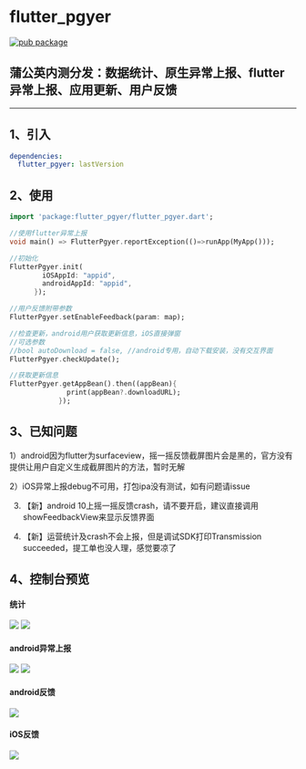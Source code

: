 # flutter_pgyer
[![pub package](https://img.shields.io/pub/v/flutter_pgyer.svg)](https://pub.dartlang.org/packages/flutter_pgyer)

## 蒲公英内测分发：数据统计、原生异常上报、flutter异常上报、应用更新、用户反馈

---

1、引入
--
```yaml
dependencies:
  flutter_pgyer: lastVersion
```

2、使用
----
```dart
import 'package:flutter_pgyer/flutter_pgyer.dart';

//使用flutter异常上报
void main() => FlutterPgyer.reportException(()=>runApp(MyApp()));

//初始化
FlutterPgyer.init(
        iOSAppId: "appid",
        androidAppId: "appid",
      });

//用户反馈附带参数
FlutterPgyer.setEnableFeedback(param: map);

//检查更新，android用户获取更新信息，iOS直接弹窗
//可选参数
//bool autoDownload = false, //android专用，自动下载安装，没有交互界面
FlutterPgyer.checkUpdate();

//获取更新信息
FlutterPgyer.getAppBean().then((appBean){
              print(appBean?.downloadURL);
            });
```
3、已知问题
----
1）android因为flutter为surfaceview，摇一摇反馈截屏图片会是黑的，官方没有提供让用户自定义生成截屏图片的方法，暂时无解

2）iOS异常上报debug不可用，打包ipa没有测试，如有问题请issue

3) 【新】android 10上摇一摇反馈crash，请不要开启，建议直接调用showFeedbackView来显示反馈界面

4) 【新】运营统计及crash不会上报，但是调试SDK打印Transmission succeeded，提工单也没人理，感觉要凉了

4、控制台预览
----
#### 统计
![](https://github.com/crazecoder/flutter_pgyer/blob/master/screenshot/1.png)
![](https://github.com/crazecoder/flutter_pgyer/blob/master/screenshot/5.png)
#### android异常上报
![](https://github.com/crazecoder/flutter_pgyer/blob/master/screenshot/2.png)
![](https://github.com/crazecoder/flutter_pgyer/blob/master/screenshot/3.png)
#### android反馈
![](https://github.com/crazecoder/flutter_pgyer/blob/master/screenshot/4.png)
#### iOS反馈
![](https://github.com/crazecoder/flutter_pgyer/blob/master/screenshot/6.png)




